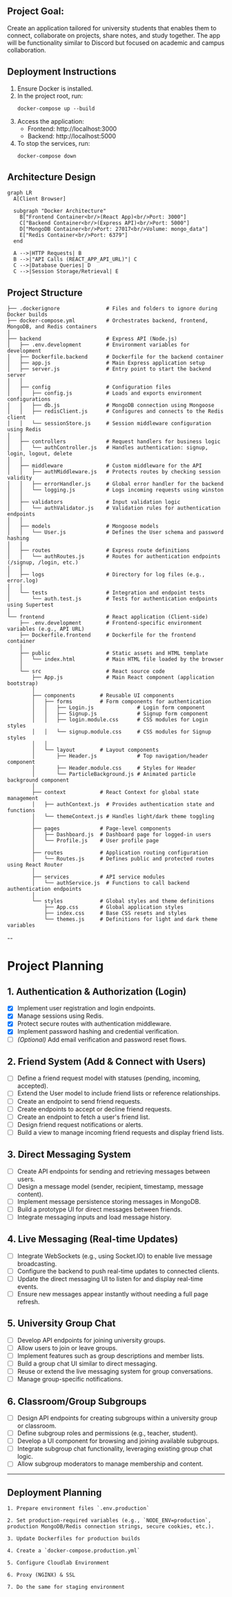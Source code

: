 ## Project Goal: 
Create an application tailored for university students that enables them to connect, collaborate on projects, share notes, and study together. The app will be functionality similar to Discord but focused on academic and campus collaboration.


## Deployment Instructions
1. Ensure Docker is installed.
2. In the project root, run: 
   ```
   docker-compose up --build
   ```
3. Access the application:
   - Frontend: http://localhost:3000
   - Backend: http://localhost:5000
4. To stop the services, run:
   ```
   docker-compose down
   ```

## Architecture Design
```mermaid
graph LR
  A[Client Browser]
  
  subgraph "Docker Architecture"
    B["Frontend Container<br/>(React App)<br/>Port: 3000"]
    C["Backend Container<br/>(Express API)<br/>Port: 5000"]
    D["MongoDB Container<br/>Port: 27017<br/>Volume: mongo_data"]
    E["Redis Container<br/>Port: 6379"]
  end
  
  A -->|HTTP Requests| B
  B -->|"API Calls (REACT_APP_API_URL)"| C
  C -->|Database Queries| D
  C -->|Session Storage/Retrieval| E
```

## Project Structure

```plaintext
├── .dockerignore               # Files and folders to ignore during Docker builds
├── docker-compose.yml          # Orchestrates backend, frontend, MongoDB, and Redis containers
│
├── backend                     # Express API (Node.js)
│   ├── .env.development        # Environment variables for development
│   ├── Dockerfile.backend      # Dockerfile for the backend container
│   ├── app.js                  # Main Express application setup
│   ├── server.js               # Entry point to start the backend server
│   │
│   ├── config                  # Configuration files
│   │   ├── config.js           # Loads and exports environment configurations
│   │   ├── db.js               # MongoDB connection using Mongoose
│   │   ├── redisClient.js      # Configures and connects to the Redis client
│   │   └── sessionStore.js     # Session middleware configuration using Redis
│   │
│   ├── controllers             # Request handlers for business logic
│   │   └── authController.js   # Handles authentication: signup, login, logout, delete
│   │
│   ├── middleware              # Custom middleware for the API
│   │   ├── authMiddleware.js   # Protects routes by checking session validity
│   │   ├── errorHandler.js     # Global error handler for the backend
│   │   └── logging.js          # Logs incoming requests using winston
│   │
│   ├── validators              # Input validation logic
│   │   └── authValidator.js    # Validation rules for authentication endpoints
│   │
│   ├── models                  # Mongoose models
│   │   └── User.js             # Defines the User schema and password hashing
│   │
│   ├── routes                  # Express route definitions
│   │   └── authRoutes.js       # Routes for authentication endpoints (/signup, /login, etc.)
│   │
│   ├── logs                    # Directory for log files (e.g., error.log)
│   │
│   └── tests                   # Integration and endpoint tests
│       └── auth.test.js        # Tests for authentication endpoints using Supertest
│
└── frontend                    # React application (Client-side)
    ├── .env.development        # Frontend-specific environment variables (e.g., API URL)
    ├── Dockerfile.frontend     # Dockerfile for the frontend container
    │
    ├── public                  # Static assets and HTML template
    │   └── index.html          # Main HTML file loaded by the browser
    │
    └── src                     # React source code
        ├── App.js              # Main React component (application bootstrap)
        │
        ├── components        # Reusable UI components
        │   ├── forms         # Form components for authentication
        │   │   ├── Login.js              # Login form component
        │   │   ├── Signup.js             # Signup form component
        │   │   ├── login.module.css      # CSS modules for Login styles
        │   │   └── signup.module.css     # CSS modules for Signup styles
        │   │
        │   └── layout        # Layout components
        │       ├── Header.js             # Top navigation/header component
        │       ├── Header.module.css     # Styles for Header
        │       └── ParticleBackground.js # Animated particle background component
        │
        ├── context           # React Context for global state management
        │   ├── authContext.js  # Provides authentication state and functions
        │   └── themeContext.js # Handles light/dark theme toggling
        │
        ├── pages             # Page-level components
        │   ├── Dashboard.js  # Dashboard page for logged-in users
        │   └── Profile.js    # User profile page
        │
        ├── routes            # Application routing configuration
        │   └── Routes.js     # Defines public and protected routes using React Router
        │
        ├── services          # API service modules
        │   └── authService.js  # Functions to call backend authentication endpoints
        │
        └── styles            # Global styles and theme definitions
            ├── App.css       # Global application styles
            ├── index.css     # Base CSS resets and styles
            └── themes.js     # Definitions for light and dark theme variables
```

-- 
# Project Planning

## 1. Authentication & Authorization (Login)
- [x] Implement user registration and login endpoints.
- [x] Manage sessions using Redis.
- [x] Protect secure routes with authentication middleware.
- [x] Implement password hashing and credential verification.
- [ ] *(Optional)* Add email verification and password reset flows.

## 2. Friend System (Add & Connect with Users)
- [ ] Define a friend request model with statuses (pending, incoming, accepted).
- [ ] Extend the User model to include friend lists or reference relationships.
- [ ] Create an endpoint to send friend requests.
- [ ] Create endpoints to accept or decline friend requests.
- [ ] Create an endpoint to fetch a user's friend list.
- [ ] Design friend request notifications or alerts.
- [ ] Build a view to manage incoming friend requests and display friend lists.

## 3. Direct Messaging System
- [ ] Create API endpoints for sending and retrieving messages between users.
- [ ] Design a message model (sender, recipient, timestamp, message content).
- [ ] Implement message persistence storing messages in MongoDB.
- [ ] Build a prototype UI for direct messages between friends.
- [ ] Integrate messaging inputs and load message history.

## 4. Live Messaging (Real-time Updates)
- [ ] Integrate WebSockets (e.g., using Socket.IO) to enable live message broadcasting.
- [ ] Configure the backend to push real-time updates to connected clients.
- [ ] Update the direct messaging UI to listen for and display real-time events.
- [ ] Ensure new messages appear instantly without needing a full page refresh.

## 5. University Group Chat
- [ ] Develop API endpoints for joining university groups.
- [ ] Allow users to join or leave groups.
- [ ] Implement features such as group descriptions and member lists.
- [ ] Build a group chat UI similar to direct messaging.
- [ ] Reuse or extend the live messaging system for group conversations.
- [ ] Manage group-specific notifications.

## 6. Classroom/Group Subgroups
- [ ] Design API endpoints for creating subgroups within a university group or classroom.
- [ ] Define subgroup roles and permissions (e.g., teacher, student).
- [ ] Develop a UI component for browsing and joining available subgroups.
- [ ] Integrate subgroup chat functionality, leveraging existing group chat logic.
- [ ] Allow subgroup moderators to manage membership and content.

---

## Deployment Planning

    1. Prepare environment files `.env.production`
    
    2. Set production-required variables (e.g., `NODE_ENV=production`, production MongoDB/Redis connection strings, secure cookies, etc.).
    
    3. Update Dockerfiles for production builds
    
    4. Create a `docker-compose.production.yml` 

    5. Configure Cloudlab Environment

    6. Proxy (NGINX) & SSL

    7. Do the same for staging environment 